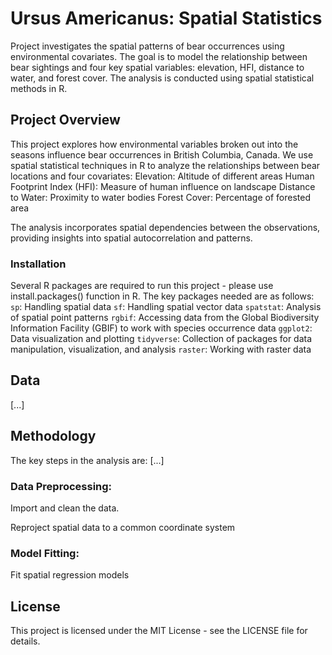 # Ursus Americanus: Spatial Statistics
Project investigates the spatial patterns of bear occurrences using environmental covariates. The goal is to model the relationship between bear sightings and four key spatial variables: elevation, HFI, distance to water, and forest cover. The analysis is conducted using spatial statistical methods in R.

## Project Overview
This project explores how environmental variables broken out into the seasons influence bear occurrences in British Columbia, Canada. We use spatial statistical techniques in R to analyze the relationships between bear locations and four covariates:
Elevation: Altitude of different areas
Human Footprint Index (HFI): Measure of human influence on landscape
Distance to Water: Proximity to water bodies
Forest Cover: Percentage of forested area

The analysis incorporates spatial dependencies between the observations, providing insights into spatial autocorrelation and patterns.

### Installation
Several R packages are required to run this project - please use install.packages() function in R. The key packages needed are as follows:
`sp`: Handling spatial data 
`sf`: Handling spatial vector data
`spatstat`: Analysis of spatial point patterns
`rgbif`: Accessing data from the Global Biodiversity Information Facility (GBIF) to work with species occurrence data
`ggplot2`: Data visualization and plotting
`tidyverse`: Collection of packages for data manipulation, visualization, and analysis
`raster`: Working with raster data 

## Data
[...]

## Methodology

The key steps in the analysis are:
[...]

### Data Preprocessing:

Import and clean the data.

Reproject spatial data to a common coordinate system 

### Model Fitting:

Fit spatial regression models 


## License
This project is licensed under the MIT License - see the LICENSE file for details.
